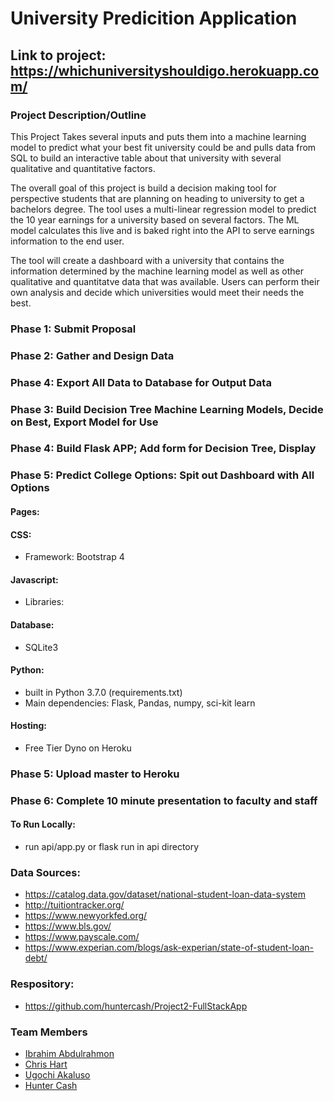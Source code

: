 # University Predicition Application
## Link to project: https://whichuniversityshouldigo.herokuapp.com/
### Project Description/Outline
This Project Takes several inputs and puts them into a machine learning model to predict what your best fit university could be and pulls data from SQL to build an interactive table about that university with several qualitative and quantitative factors. 

The overall goal of this project is build a decision making tool for perspective students that are planning on heading to university to get a bachelors degree. The tool uses a multi-linear regression model to predict the 10 year earnings for a university based on several factors. The ML model calculates this live and is baked right into the API to serve earnings information to the end user.

The tool will create a dashboard with a university that contains the information determined by the machine learning model as well as other qualitative and quantitatve data that was available. Users can perform their own analysis and decide which universities would meet their needs the best. 

### Phase 1: Submit Proposal
### Phase 2: Gather and Design Data
### Phase 4: Export All Data to Database for Output Data
### Phase 3: Build Decision Tree Machine Learning Models, Decide on Best, Export Model for Use
### Phase 4: Build Flask APP; Add form for Decision Tree, Display
### Phase 5: Predict College Options: Spit out Dashboard with All Options

#### Pages:
#### CSS:
- Framework: Bootstrap 4
#### Javascript:
- Libraries:
#### Database:
- SQLite3
#### Python:
- built in Python 3.7.0 (requirements.txt)
- Main dependencies: Flask, Pandas, numpy, sci-kit learn
#### Hosting: 
- Free Tier Dyno on Heroku

### Phase 5: Upload master to Heroku
### Phase 6: Complete 10 minute presentation to faculty and staff

#### To Run Locally:
- run api/app.py or flask run in api directory

### Data Sources:
- https://catalog.data.gov/dataset/national-student-loan-data-system
- http://tuitiontracker.org/
- https://www.newyorkfed.org/
- https://www.bls.gov/
- https://www.payscale.com/
- https://www.experian.com/blogs/ask-experian/state-of-student-loan-debt/

### Respository:
- https://github.com/huntercash/Project2-FullStackApp

### Team Members

- [Ibrahim Abdulrahmon](https://github.com/abdulib "GitHub")
- [Chris Hart](https://github.com/zebuite "Github")
- [Ugochi Akaluso](https://github.com/ugochi "GitHub")
- [Hunter Cash](https://github.com/huntercash "GitHub")
